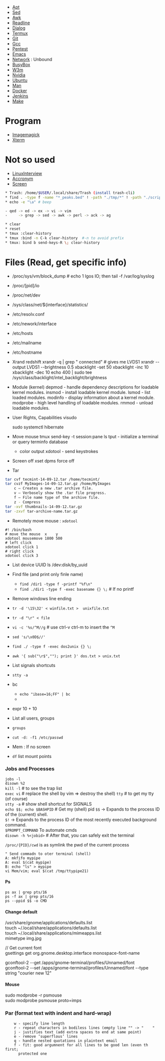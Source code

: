 * [Apt](Apt)
* [Sed](Sed)
* [Awk](Awk)
* [Readline](Readline)
* [Dialog](Dialog)
* [Termux](Termux)
* [Git](Git)
* [Gcc](Gcc)
* [Pentest](Pentest)
* [Emacs](Emacs)
* [Network](Network) : Unbound
* [BusyBox](BusyBox)
* [W3m](W3m)
* [Nvidia](Nvidia)
* [Ubuntu](Ubuntu)
* [Man](Man)
* [Docker](Docker)
* [Jenkins](Jenkins.md)
* [Make](Make)


# Program
* [Imagemagick](Imagemagick)
* [Xterm](Xterm)

# Not so used
* [LinuxInterview](LinuxInterview)
* [Accronym](Accronym)
* [Screen](Screen)

```bash
* Trash: /home/$USER/.local/share/Trash (install trash-cli)
* find . -type f -name "*_peaks.bed" ! -path "./tmp/*" ! -path "./scripts/*"
* echo -e "\a" # beep

- qed -> ed -> ex -> vi -> vim
-     -> grep -> sed -> awk -> perl -> ack -> ag

* clear
* reset 
* tmux :clear-history 
* tmux :bind -n C-k clear-history  #-n to avoid prefix
* tmux: bind b send-keys-R \; clear-history
```
  
# Files (Read, get specific info)
  * /proc/sys/vm/block_dump  # echo 1 lgos IO; then tail -f /var/log/syslog
  * /proc/[pid]/io
  * /proc/net/dev
  * /sys/class/net/${interface}/statistics/ 
  * /etc/resolv.conf
  * /etc/nework/interface
  * /etc/hosts
  * /etc/mailname
  * /etc/hostname


* Xrand
  redshift
  xrandr -q | grep " connected"  # gives me LVDS1
  xrandr --output LVDS1 --brightness 0.5
  xbacklight -set 50
  xbacklight -inc 10
  xbacklight -dec 10 
  echo 400 | sudo tee /sys/class/backlight/intel_backlight/brightness

* Module (kernel)
    depmod - handle dependency descriptions for loadable kernel modules.
    insmod - install loadable kernel module.
    lsmod - list loaded modules.
    modinfo - display information about a kernel module.
    modprobe - high level handling of loadable modules.
    rmmod - unload loadable modules.

* User Rights, Capabilities
  visudo


  sudo systemctl hibernate

* Move mouse
  tmux send-key -t session:pane ls
  tput - initialize a terminal or query terminfo database
    - color output
  xdotool - send keystrokes

* Screen off
  xset dpms force off

*  Tar   
  ```bash
  tar cvf tecmint-14-09-12.tar /home/tecmint/
  tar cvzf MyImages-14-09-12.tar.gz /home/MyImages
      c – Creates a new .tar archive file.
      v – Verbosely show the .tar file progress.
      f – File name type of the archive file.
      z - Compress
  tar -xvf thumbnails-14-09-12.tar.gz
  tar -zxvf tar-archive-name.tar.gz 
  ```

*   Remotely move mouse : `xdotool`
  ```
  #! /bin/bash
  # move the mouse  x    y
  xdotool mousemove 1800 500
  # left click
  xdotool click 1
  # right click
  xdotool click 3
  ```

*  List device UUID
  ls /dev:disk/by_uuid

*   Find file (and print only finle name)
    * `find /dir1 -type f -printf "%f\n"`
    * `find ./dir1 -type f -exec basename {} \;`  # If no printf 

*   Remove windows line ending
  * `tr -d '\15\32' < winfile.txt >  unixfile.txt`
  * `tr -d "\r" < file`
  * `vi -c '%s/^M//g` # use ctrl-v ctrl-m to insert the `^M`
  * `sed 's/\x0D$//'`
  * `find ./ -type f -exec dos2unix {} \;`
  * `awk '{ sub("\r$",""); print }' dos.txt > unix.txt`


*   List signals shortcuts
  *   `stty -a`

* bc 
  * `echo "ibase=16;FF" | bc`
  * 

* expr 10 + 10


*   List all users, groups
  *  `groups`
  *  `cut -d: -f1 /etc/passwd`

*   Mem : If no screen
  * `df`  list mount points 



### Jobs and Processes

`jobs -l`   
`disown %2`  
`kill -l`  # to see the trap list  
`exec vi` # replace the shell by vim => destroy the shell)
`tty` # to get my tty (of course)  
`stty -a` # show shell shortcut for SIGNALS  
`echo $$; echo $BASHPID` # Get my (shell) pid
`$$` -> Expands to the process ID of the (current) shell.  
`$!` -> Expands to the process ID of the most recently executed background command.  
`$PROMPT_COMMAND` To automate cmds  
`disown -h %<jobid>` # After that, you can safely exit the terminal


`/proc/{PID}/cwd`         is as symlink the pwd of the current process   
```  
" Send commadn to oter terminal (shell)  
A: mkfifo mypipe  
A: eval $(cat mypipe)  
B: echo "ls" > mypipe  
vi Mem/vim; eval $(cat /tmp/ttypipe21)  
```
   


#### Ps

`ps ax | grep pts/16`  
`ps -f ax | grep pts/16`  
`ps --ppid $$ -o CMD`  




#### Change default

/usr/share/gnome/applications/defaults.list  
touch ~/.local/share/applications/defaults.list  
touch ~/.local/share/applications/mimeapps.list  
mimetype img.jpg   
  
// Get current font   
gsettings get org.gnome.desktop.interface monospace-font-name  
  
gconftool-2 --get /apps/gnome-terminal/profiles/Unnamed/font  
gconftool-2 --set /apps/gnome-terminal/profiles/Unnamed/font --type string "courier new 12"  


#### Mouse

sudo modprobe -r psmouse  
sudo modprobe psmouse proto=imps  


### Par (format text with indent and hard-wrap)

```
    w - specify line length
    r - repeat characters in bodiless lines (empty line "" -> "    "
    j - justifies text (add extra spaces to end at same point)
    e - remove ‘superflous’ lines
    q - handle nested quotations in plaintext email
    f - fit: good argumnent for all lines to be good len (even th first; 
      protected one
```



